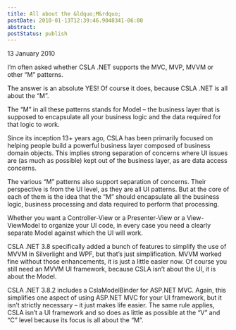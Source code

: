 ```yaml
---
title: All about the &ldquo;M&rdquo;
postDate: 2010-01-13T12:39:46.9048341-06:00
abstract: 
postStatus: publish
---
```

13 January 2010

I’m often asked whether CSLA .NET supports the MVC, MVP, MVVM or other “M” patterns.

The answer is an absolute YES! Of course it does, because CSLA .NET is all about the “M”.

The “M” in all these patterns stands for Model – the business layer that is supposed to encapsulate all your business logic and the data required for that logic to work.

Since its inception 13+ years ago, CSLA has been primarily focused on helping people build a powerful business layer composed of business domain objects. This implies strong separation of concerns where UI issues are (as much as possible) kept out of the business layer, as are data access concerns.

The various “M” patterns also support separation of concerns. Their perspective is from the UI level, as they are all UI patterns. But at the core of each of them is the idea that the “M” should encapsulate all the business logic, business processing and data required to perform that processing.

Whether you want a Controller-View or a Presenter-View or a View-ViewModel to organize your UI code, in every case you need a clearly separate Model against which the UI will work.

CSLA .NET 3.8 specifically added a bunch of features to simplify the use of MVVM in Silverlight and WPF, but that’s just simplification. MVVM worked fine without those enhancements, it is just a little easier now. Of course you still need an MVVM UI framework, because CSLA isn’t about the UI, it is about the Model.

CSLA .NET 3.8.2 includes a CslaModelBinder for ASP.NET MVC. Again, this simplifies one aspect of using ASP.NET MVC for your UI framework, but it isn’t strictly necessary – it just makes life easier. The same rule applies, CSLA isn’t a UI framework and so does as little as possible at the “V” and “C” level because its focus is all about the “M”.

